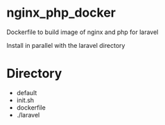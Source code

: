 # nginx_php_docker
Dockerfile to build image of nginx and php for laravel

Install in parallel with the laravel directory

# Directory
- default
- init.sh
- dockerfile
- ./laravel
